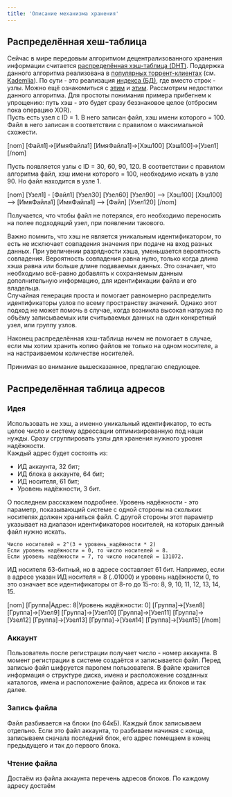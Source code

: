 ```yaml
---
title: 'Описание механизма хранения'
---
```


## Распределённая хеш-таблица
Сейчас в мире передовым алгоритмом децентрализованного хранения информации считается [распределённая хэш-таблица (DHT)](https://ru.wikipedia.org/wiki/Распределённая_хеш-таблица). Поддержка данного алгоритма реализована в [популярных торрент-клиентах](https://ru.wikibooks.org/wiki/BitTorrent/DHT) (см. [Kademlia](https://habr.com/post/107342/)). По сути - это реализация [индекса (БД)](https://ru.wikipedia.org/wiki/Индекс_(базы_данных)), где вместо строк - узлы. 
Можно ещё ознакомиться с [этим](https://ru.wikipedia.org/wiki/Быстрая_сортировка) и [этим](https://ru.wikipedia.org/wiki/Алгоритм_сортировки).
Рассмотрим недостатки данного алгоритма. Для простоты понимания примера прибегнем к упрощению: путь хэш - это будет сразу беззнаковое целое (отбросим пока операцию XOR).  
Пусть есть узел с ID = 1. В него записан файл, хэш имени которого = 100. Файл в него записан в соответствии с правилом о максимальной схожести.  

[nom]
[Файл1]->[ИмяФайла1]
[ИмяФайла1]->[Хэш100]
[Хэш100]->[Узел1]
[/nom]

Пусть появляется узлы с ID = 30, 60, 90, 120. В соответствии с правилом алгоритма файл, хэш имени которого = 100, необходимо искать в узле 90. Но файл находится в узле 1.

[nom]
[Узел1] - [Файл1]
[Узел30]
[Узел60]
[Узел90] --> [Хэш100]
[Хэш100] --> [ИмяФайла1]
[ИмяФайла1] --> [Файл]
[Узел120]
[/nom]

Получается, что чтобы файл не потерялся, его необходимо переносить на полее подходящий узел, при появлении такового.  
  
Важно помнить, что хэш не является уникальным идентификатором, то есть не исключает совпадения значения при подаче на вход разных данных. При увеличении разрядности хэша, уменьшается вероятность совпадения. Вероятность совпадения равна нулю, только когда длина хэша равна или больше длине подаваемых данных. Это означает, что необходимо всё-равно добавлять к сохраняемым данным дополнительную информацию, для идентификации файла и его владельца.  
Случайная генерация проста и помогает равномерно распределить идентификаторы узлов по всему пространству значений. Однако этот подход не может помочь в случае, когда возникла высокая нагрузка по объёму записываемых или считываемых данных на один конкретный узел, или группу узлов.

Наконец распределённая хэш-таблица ничем не помогает в случае, если мы хотим хранить копию файлов не только на одном носителе, а на настраиваемом количестве носителей.  
  
Принимая во внимание вышесказанное, предлагаю следующее.  

## Распределённая таблица адресов
### Идея
Использовать не хэш, а именно уникальный идентификатор, то есть целое число и систему адрессации оптимизированную под наши нужды. Сразу сгруппировать узлы для хранения нужного уровня надёжности.  
Каждый адрес будет состоять из:
* ИД аккаунта, 32 бит;
* ИД блока в аккаунте, 64 бит;
* ИД носителя, 61 бит;
* Уровень надёжности, 3 бит.

О последнем расскажем подробнее. Уровень надёжности - это параметр, показывающий системе с одной стороны на скольких носителях должен храниться файл. С другой стороны этот параметр указывает на диапазон идентификаторов носителей, на которых данный файл нужно искать.  

```
Число носителей = 2^(3 + уровень_надёжности * 2)  
Если уровень надёжности = 0, то число носителей = 8.
Если уровень надёжности = 7, то число носителей = 131072.
```

ИД носителя 63-битный, но в адресе составляет 61 бит. Например, если в адресе указан ИД носителя = 8 (..01000) и уровень надёжности 0, то это означает все идентификаторы от 8-го до 15-го: 8, 9, 10, 11, 12, 13, 14, 15.

[nom]
[Группа|Адрес: 8|Уровень надёжности: 0]
[Группа]->[Узел8]
[Группа]->[Узел9]
[Группа]->[Узел10]
[Группа]->[Узел11]
[Группа]->[Узел12]
[Группа]->[Узел13]
[Группа]->[Узел14]
[Группа]->[Узел15]
[/nom]

### Аккаунт
Пользователь после регистрации получает число - номер аккаунта. В момент регистрации в системе создаётся и записывается файл. Перед записью файл шифруется паролем пользователя. В файле хранится информация о структуре диска, имена и расположение созданных каталогов, имена и расположение файлов, адреса их блоков и так далее.

### Запись файла
Файл разбивается на блоки (по 64кБ). Каждый блок записываем отдельно. Если это файл аккаунта, то разбиваем начиная с конца, записываем сначала последний блок, его адрес помещаем в конец предыдущего и так до первого блока.

### Чтение файла
Достаём из файла аккаунта перечень адресов блоков. По каждому адресу достаём 

